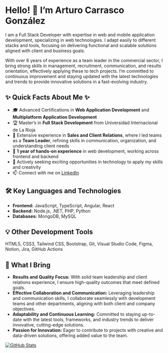 # Hello! 👋 I’m Arturo Carrasco González

I am a Full Stack Developer with expertise in web and mobile application development, specializing in web technologies. I adapt easily to different stacks and tools, focusing on delivering functional and scalable solutions aligned with client and business goals.

With over 8 years of experience as a team leader in the commercial sector, I bring strong skills in management, recruitment, communication, and results orientation, effectively applying these to tech projects. I’m committed to continuous improvement and staying updated with the latest technologies and trends to provide innovative solutions in a fast-evolving industry.

## ✨ Quick Facts About Me ✨
- 🎓 Advanced Certifications in **Web Application Development** and **Multiplatform Application Development**
- 🏆 Master’s in **Full Stack Development** from Universidad Internacional de La Rioja
- 💼 Extensive experience in **Sales and Client Relations**, where I led teams as a **Team Leader**, refining skills in communication, organization, and understanding client needs
- 🔨 **1 year of hands-on experience** in web development, working across frontend and backend
- 🔭 Actively seeking exciting opportunities in technology to apply my skills and creativity
- 📫 Connect with me on [LinkedIn](https://www.linkedin.com/in/arturo-carrasco-gonzález)

## 🛠️ Key Languages and Technologies
- **Frontend:** JavaScript, TypeScript, Angular, React
- **Backend:** Node.js, .NET, PHP, Python
- **Databases:** MongoDB, MySQL

## 💡 Other Development Tools
HTML5, CSS3, Tailwind CSS, Bootstrap, Git, Visual Studio Code, Figma, Notion, Jira, GitHub Actions

## 🌟 What I Bring
- **Results and Quality Focus:** With solid team leadership and client relations experience, I ensure high-quality outcomes that meet defined goals.
- **Effective Collaboration and Communication:** Leveraging leadership and communication skills, I collaborate seamlessly with development teams and other departments, aligning with both client and company objectives.
- **Adaptability and Continuous Learning:** Committed to staying up-to-date with the latest tools, frameworks, and industry trends to deliver innovative, cutting-edge solutions.
- **Passion for Innovation:** Eager to contribute to projects with creative and data-driven solutions, offering added value to the team.

[![GitHub Stats](https://github-readme-stats.vercel.app/api?username=usuario&show_icons=true&count_private=true)](https://github.com/usuario/repositorio)
